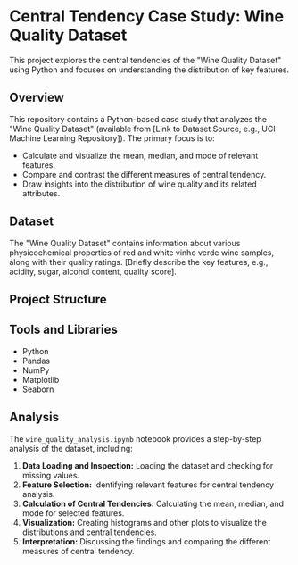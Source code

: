 # Central Tendency Case Study: Wine Quality Dataset

This project explores the central tendencies of the "Wine Quality Dataset" using Python and focuses on understanding the distribution of key features.

## Overview

This repository contains a Python-based case study that analyzes the "Wine Quality Dataset" (available from [Link to Dataset Source, e.g., UCI Machine Learning Repository]). The primary focus is to:

* Calculate and visualize the mean, median, and mode of relevant features.
* Compare and contrast the different measures of central tendency.
* Draw insights into the distribution of wine quality and its related attributes.

## Dataset

The "Wine Quality Dataset" contains information about various physicochemical properties of red and white vinho verde wine samples, along with their quality ratings. [Briefly describe the key features, e.g., acidity, sugar, alcohol content, quality score].

## Project Structure

## Tools and Libraries

* Python
* Pandas
* NumPy
* Matplotlib
* Seaborn

## Analysis

The `wine_quality_analysis.ipynb` notebook provides a step-by-step analysis of the dataset, including:

1.  **Data Loading and Inspection:** Loading the dataset and checking for missing values.
2.  **Feature Selection:** Identifying relevant features for central tendency analysis.
3.  **Calculation of Central Tendencies:** Calculating the mean, median, and mode for selected features.
4.  **Visualization:** Creating histograms and other plots to visualize the distributions and central tendencies.
5.  **Interpretation:** Discussing the findings and comparing the different measures of central tendency.
